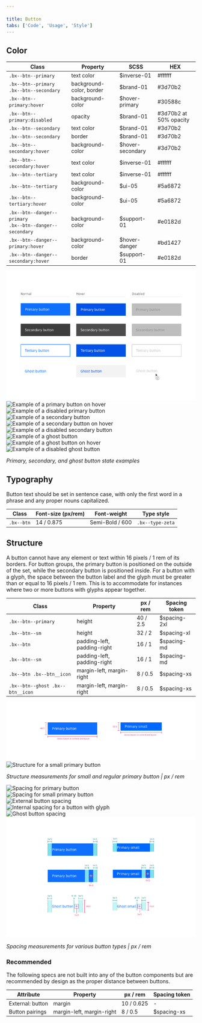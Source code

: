 ```yaml
---

title: Button
tabs: ['Code', 'Usage', 'Style']
---
```


## Color

| Class                                                          | Property                 | SCSS             | HEX                    |
| -------------------------------------------------------------- | ------------------------ | ---------------- | ---------------------- |
| `.bx--btn--primary`                                            | text color               | $inverse-01      | #ffffff                |
| `.bx--btn--primary` </br> `.bx--btn--secondary`                | background-color, border | $brand-01        | #3d70b2                |
| `.bx--btn--primary:hover`                                      | background-color         | $hover-primary   | #30588c                |
| `.bx--btn--primary:disabled`                                   | opacity                  | $brand-01        | #3d70b2 at 50% opacity |
| `.bx--btn--secondary`                                          | text color               | $brand-01        | #3d70b2                |
| `.bx--btn--secondary`                                          | border                   | $brand-01        | #3d70b2                |
| `.bx--btn--secondary:hover`                                    | background-color         | $hover-secondary | #3d70b2                |
| `.bx--btn--secondary:hover`                                    | text color               | $inverse-01      | #ffffff                |
| `.bx--btn--tertiary`                                           | text color               | $inverse-01      | #ffffff                |
| `.bx--btn--tertiary`                                           | background-color         | $ui-05           | #5a6872                |
| `.bx--btn--tertiary:hover`                                     | background-color         | $ui-05           | #5a6872                |
| `.bx--btn--danger--primary`</br> `.bx--btn--danger--secondary` | background-color         | $support-01      | #e0182d                |
| `.bx--btn--danger--primary:hover`                              | background-color         | $hover-danger    | #bd1427                |
| `.bx--btn--danger--secondary:hover`                            | border                   | $support-01      | #e0182d                |

<div class="image-grid">
  <div>
    <img src="images/button-style-1.png" alt="Example of a normal primary button"/>
  </div>
  <div>
    <img src="images/button-style-2.png" alt="Example of a primary button on hover"/>
  </div>
  <div>
    <img src="images/button-style-3.png" alt="Example of a disabled primary button"/>
  </div>
  <div>
    <img src="images/button-style-4.png" alt="Example of a secondary button"/>
  </div>
  <div>
    <img src="images/button-style-5.png" alt="Example of a secondary button on hover"/>
  </div>
  <div>
    <img src="images/button-style-6.png" alt="Example of a disabled secondary button"/>
  </div>
  <div>
    <img src="images/button-style-15.png" alt="Example of a ghost button"/>
  </div>
  <div>
    <img src="images/button-style-16.png" alt="Example of a ghost button on hover"/>
  </div>
  <div>
    <img src="images/button-style-17.png" alt="Example of a disabled ghost button"/>
  </div>
</div>

_Primary, secondary, and ghost button state examples_

## Typography

Button text should be set in sentence case, with only the first word in a phrase and any proper nouns capitalized.

| Class      | Font-size (px/rem) | Font-weight     | Type style       |
| ---------- | ------------------ | --------------- | ---------------- |
| `.bx--btn` | 14 / 0.875         | Semi-Bold / 600 | `.bx--type-zeta` |

## Structure

A button cannot have any element or text within 16 pixels / 1 rem of its borders. For button groups, the primary button is positioned on the outside of the set, while the secondary button is positioned inside. For a button with a glyph, the space between the button label and the glyph must be greater than or equal to 16 pixels / 1 rem. This is to accommodate for instances where two or more buttons with glyphs appear together.

| Class                            | Property                    | px / rem | Spacing token |
| -------------------------------- | --------------------------- | -------- | ------------- |
| `.bx--btn--primary`              | height                      | 40 / 2.5 | $spacing-2xl  |
| `.bx--btn--sm`                   | height                      | 32 / 2   | $spacing-xl   |
| `.bx--btn`                       | padding-left, padding-right | 16 / 1   | $spacing-md   |
| `.bx--btn--sm`                   | padding-left, padding-right | 16 / 1   | $spacing-md   |
| `.bx--btn .bx--btn__icon`        | margin-left, margin-right   | 8 / 0.5  | $spacing-xs   |
| `.bx--btn--ghost .bx--btn__icon` | margin-left, margin-right   | 8 / 0.5  | $spacing-xs   |

<div class="image-grid">
  <div>
    <img src="images/button-style-7.png" alt="Structure for a primary button"/>
  </div>
  <div>
    <img src="images/button-style-8.png" alt="Structure for a small primary button"/>
  </div>
</div>

_Structure measurements for small and regular primary button | px / rem_

<div class="image-grid">
  <div>
    <img src="images/button-style-9.png" alt="Spacing for primary button"/>
  </div>
  <div>
    <img src="images/button-style-10.png" alt="Spacing for small primary button"/>
  </div>
  <div>
    <img src="images/button-style-11.png" alt="External button spacing"/>
  </div>
  <div>
    <img src="images/button-style-12.png" alt="Internal spacing for a button with glyph"/>
  </div>
  <div>
    <img src="images/button-style-13.png" alt="Ghost button spacing"/>
  </div>
  <div>
    <img src="images/button-style-14.png" alt="Small ghost button spacing"/>
  </div>
</div>

_Spacing measurements for various button types | px / rem_

### Recommended

The following specs are not built into any of the button components but are recommended by design as the proper distance between buttons.

| Attribute        | Property                  | px / rem   | Spacing token |
| ---------------- | ------------------------- | ---------- | ------------- |
| External: button | margin                    | 10 / 0.625 | -             |
| Button pairings  | margin-left, margin-right | 8 / 0.5    | $spacing-xs   |